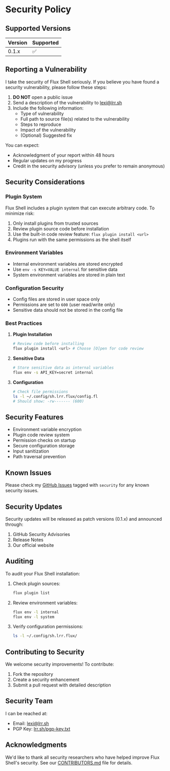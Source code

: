 # Security Policy

## Supported Versions

| Version | Supported          |
| ------- | ------------------ |
| 0.1.x   | :white_check_mark: |

## Reporting a Vulnerability

I take the security of Flux Shell seriously. If you believe you have found a security vulnerability, please follow these steps:

1. **DO NOT** open a public issue
2. Send a description of the vulnerability to [lexi@lrr.sh](mailto:lexi@lrr.sh)
3. Include the following information:
   - Type of vulnerability
   - Full path to source file(s) related to the vulnerability
   - Steps to reproduce
   - Impact of the vulnerability
   - (Optional) Suggested fix

You can expect:

- Acknowledgment of your report within 48 hours
- Regular updates on my progress
- Credit in the security advisory (unless you prefer to remain anonymous)

## Security Considerations

### Plugin System

Flux Shell includes a plugin system that can execute arbitrary code. To minimize risk:

1. Only install plugins from trusted sources
2. Review plugin source code before installation
3. Use the built-in code review feature: `flux plugin install <url>`
4. Plugins run with the same permissions as the shell itself

### Environment Variables

- Internal environment variables are stored encrypted
- Use `env -s KEY=VALUE internal` for sensitive data
- System environment variables are stored in plain text

### Configuration Security

- Config files are stored in user space only
- Permissions are set to `600` (user read/write only)
- Sensitive data should not be stored in the config file

### Best Practices

1. **Plugin Installation**

   ```bash
   # Review code before installing
   flux plugin install <url> # Choose [O]pen for code review
   ```

2. **Sensitive Data**

   ```bash
   # Store sensitive data as internal variables
   flux env -s API_KEY=secret internal
   ```

3. **Configuration**
   ```bash
   # Check file permissions
   ls -l ~/.config/sh.lrr.flux/config.fl
   # Should show: -rw------- (600)
   ```

## Security Features

- Environment variable encryption
- Plugin code review system
- Permission checks on startup
- Secure configuration storage
- Input sanitization
- Path traversal prevention

## Known Issues

Please check my [GitHub Issues](https://github.com/0x800a6/flux/issues) tagged with `security` for any known security issues.

## Security Updates

Security updates will be released as patch versions (0.1.x) and announced through:

1. GitHub Security Advisories
2. Release Notes
3. Our official website

## Auditing

To audit your Flux Shell installation:

1. Check plugin sources:

   ```bash
   flux plugin list
   ```

2. Review environment variables:

   ```bash
   flux env -l internal
   flux env -l system
   ```

3. Verify configuration permissions:
   ```bash
   ls -l ~/.config/sh.lrr.flux/
   ```

## Contributing to Security

We welcome security improvements! To contribute:

1. Fork the repository
2. Create a security enhancement
3. Submit a pull request with detailed description

## Security Team

I can be reached at:

- Email: [lexi@lrr.sh](mailto:lexi@lrr.sh)
- PGP Key: [lrr.sh/pgp-key.txt](https://lrr.sh/pgp-key.txt)

## Acknowledgments

We'd like to thank all security researchers who have helped improve Flux Shell's security. See our [CONTRIBUTORS.md](./.github/CONTRIBUTORS.md) file for details.
